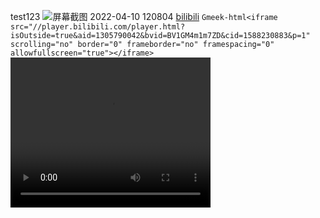 test123
![屏幕截图 2022-04-10 120804](https://github.com/LOSRET/LOSRET.github.io/assets/79498359/29677492-9ac2-4798-8558-17a418b9aeaf)
[bilibili](https://www.bilibili.com/)
`Gmeek-html<iframe src="//player.bilibili.com/player.html?isOutside=true&aid=1305790042&bvid=BV1GM4m1m7ZD&cid=1588230883&p=1" scrolling="no" border="0" frameborder="no" framespacing="0" allowfullscreen="true"></iframe>`
<video width="320" height="240" controls> 
  <source src="[https://www.runoob.com/try/demo_source/movie.mp4" type="video/mp4](https://alist2.7471.top/d/OneDrive%E6%96%87%E6%A1%A3/%E7%BE%8E%E6%BC%AB/%E6%81%B6%E6%90%9E%E4%B9%8B%E5%AE%B6/Season%2014/%E6%81%B6%E6%90%9E%E4%B9%8B%E5%AE%B6.Family.Guy.S14E12.Scammed.Yankees.SDTV.mp4)"> 
</video> 